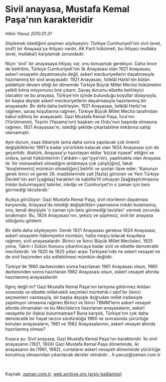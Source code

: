 # Sivil anayasa, Mustafa Kemal Paşa'nın karakteridir

*Hilmi Yavuz 2010.01.31*

<tr><td class="metin" colspan="2" style="padding-top: 20px; padding-left: 5px; ">Söylemek istediğimi peşinen söyleyeyim: Türkiye Cumhuriyeti'nin sivil (evet, sivil!) bir Anayasa'ya ihtiyacı vardır. AK Parti hükümeti, bu ihtiyacı mutlaka (evet, mutlaka!) karşılamak zorundadır.</td></tr><tr><td class="metin" colspan="2" style="padding-top: 20px; padding-left: 5px; "><p>Niçin 'sivil' bir anayasaya ihtiyaç var, onu konuşmak gerekiyor. Daha önce de belirttim, Türkiye Cumhuriyeti'nin ilk Anayasası olan 1921 Anayasası, askerî vesayetin dayatmasıyla değil, askerî mecburiyetlerin dayatmasıyla hazırlanmış bir sivil anayasadır. 1921 Anayasası, İstiklâl Harbi'nin bütün şiddetiyle devam ettiği bir dönemde Türkiye Büyük Millet Meclisi hükümetini yetkili kılma misyonunu öne çıkarır. Savaş durumu elbette belirleyici olacaktır ve bu anayasa, Türkiye'nin içinde bulunduğu koşullar dolayısıyla, bir başka deyişle askerî mecburiyetlerin dayatmasıyla hazırlanmış bir anayasadır. Bir defa daha belirteyim. 1921 Anayasası, İstiklâl Harbi'ne rağmen, savaş koşullarına rağmen, Türkiye Büyük Millet Meclisi tarafından kabul edilmiş bir anayasadır. Gazi Mustafa Kemal Paşa, İcra'nın (Yürütmenin), Teşriin (Yasama'nın) başkanı ve Ordu'nun başında olmasına rağmen, 1921 Anayasası'nı, istediği şekilde çıkartabilme imkânına sahip olamamıştır.
<p>Aynı durum, esas itibariyle (ama daha sonra yapılacak çok önemli değişikliklerle) 1961'e kadar yürürlükte kalacak olan 1924 Anayasası için de geçerlidir. Atatürk, Anayasa'yı hazırlayan ekibe 'bizzat riyaset' ettiğini ve onlara, şeriat hükümlerinin ('ahkâm-ı şer'iyye'nin), yapılmakta olan Anayasa ile 'bir münasebeti olmadığını anlatmaya çok çalıştı[ğını], fakat 'ikna[etmenin] mümkün olmadı[ğını] belirtir ve şunları ilave eder: 'Kanunun gerek ikinci ve gerek 26. maddelerinde zait [fazla] görünen ve Yeni Türkiye Devleti'nin asrî [çağdaş] karakteri ile kabilite'lif olmayan [bağdaştırılmasına imkân bulunmayan] tabirler, inkılâp ve Cumhuriyet'in o zaman için beis görmediği tâvizlerdir.'
<p>Açıkça görülüyor: Gazi Mustafa Kemal Paşa, sivil otoritenin dayatması karşısında, Anayasa'da istediği değişiklikleri yapmasına imkân bulamamış, onu, kendi deyişiyle 'o zaman için beis görmediği tavizleri' vermek zorunda bırakmıştır. Bu, 1924 Anayasası'nın, şeksiz ve şüphesiz, sivil bir anayasa olduğunu gösterir.
<p>Bir defa daha söyleyeyim: Gerek 1921 Anayasası gerekse 1924 Anayasası, askerî vesayetin hâkimiyetini mümkün, hatta meşru kılacak koşullara rağmen, sivil anayasalardır. Birinci ve İkinci Büyük Millet Meclisleri, 1925 yılına, Takrir-i Sükûn Kanunu çıkarılıncaya kadar sivil ve elbette demokratik meclislerdir. Ve 1920 ile 1925 yılları arası Türkiyesi'nde ne askerî vesayet ne de sivil faşizmden söz edilebilmesi mümkün değildir.
<p>Türkiye'de 1960 darbesinden sonra hazırlanan 1961 Anayasası olsun, 1980 darbesinden sonra hazırlanan 1982 Anayasası olsun, askerî vesayet altında hazırlanmış anayasalardır.
<p>İlginç değil mi? Gazi Mustafa Kemal Paşa'nın tartışma götürmez iktidarı sırasında ve elbette milletvekili seçimleri müntehib-i sânî'ler (ikinci seçmenler) vasıtasıyla, bir başka deyişle doğrudan millet iradesiyle yapılmıyor olmasına rağmen Birinci ve İkinci TBMM'lerin askerî vesayet altında olmamaları ve bu Meclislerce hazırlanan anayasaların, askerî vesayetle bir ilişkisi bulunmaması? Buna karşılık, Türkiye'nin çok daha demokratik bir hayat tarzını sürdürdüğü 1960 ve sonrasında yürürlüğe konulan anayasaların, 1961 ve 1982 Anayasalarının, askerî vesayet altında hazırlanmış olması?
<p>Kısaca şu: Sivil anayasa, Gazi Mustafa Kemal Paşa'nın karakteridir. İki sivil anayasanın (1921, 1924) Gazi Mustafa Kemal Paşa döneminde, iki anayasanın da (1961, 1982), cuntaların askerî vesayeti döneminde yürürlüğe konulmuş olmasından çıkarılacak dersler olmalıdır... h.yavuz@zaman.com.tr
<p><br/></p></p></p></p></p></p></p></p></td></tr>

Kaynak: [zaman.com.tr](http://zaman.com.tr/yazar.do?yazino=946479), [web.archive.org (arşiv bağlantısı)](http://web.archive.org/web/20100405033827/http://www.zaman.com.tr:80/yazar.do?yazino=946479)
